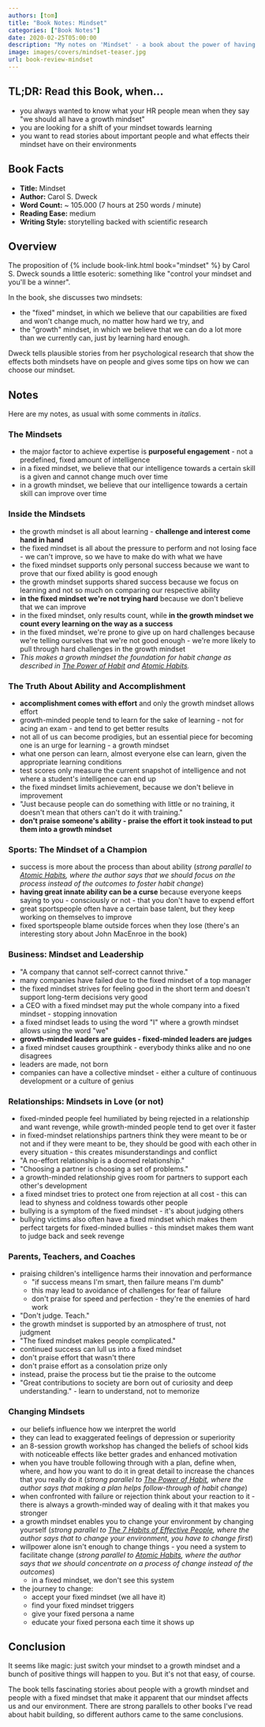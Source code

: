 ```yaml
---
authors: [tom]
title: "Book Notes: Mindset"
categories: ["Book Notes"]
date: 2020-02-25T05:00:00
description: "My notes on 'Mindset' - a book about the power of having a growth mindset."
image: images/covers/mindset-teaser.jpg
url: book-review-mindset
---
```


## TL;DR: Read this Book, when...

* you always wanted to know what your HR people mean when they say "we should all have a growth mindset"
* you are looking for a shift of your mindset towards learning
* you want to read stories about important people and what effects their mindset have on their environments 

## Book Facts

* **Title:** Mindset
* **Author:** Carol S. Dweck
* **Word Count:** ~ 105.000 (7 hours at 250 words / minute)
* **Reading Ease:** medium
* **Writing Style:** storytelling backed with scientific research  

## Overview

The proposition of {% include book-link.html book="mindset" %} by Carol S. Dweck sounds a little esoteric: something like "control your mindset and you'll be a winner".

In the book, she discusses two mindsets: 

* the "fixed" mindset, in which we believe that our capabilities are fixed and won't change much, no matter how hard we try, and 
* the "growth" mindset, in which we believe that we can do a lot more than we currently can, just by learning hard enough.

Dweck tells plausible stories from her psychological research that show the effects both mindsets have on people and gives some tips on how we can choose our mindset.

## Notes

Here are my notes, as usual with some comments in *italics*.

### The Mindsets

* the major factor to achieve expertise is **purposeful engagement** - not a predefined, fixed amount of intelligence
* in a fixed mindset, we believe that our intelligence towards a certain skill is a given and cannot change much over time 
* in a growth mindset, we believe that our intelligence towards a certain skill can improve over time

### Inside the Mindsets

* the growth mindset is all about learning - **challenge and interest come hand in hand**
* the fixed mindset is all about the pressure to perform and not losing face - we can't improve, so we have to make do with what we have
* the fixed mindset supports only personal success because we want to prove that our fixed ability is good enough
* the growth mindset supports shared success because we focus on learning and not so much on comparing our respective ability
* **in the fixed mindset we're not trying hard** because we don't believe that we can improve
* in the fixed mindset, only results count, while **in the growth mindset we count every learning on the way as a success**
* in the fixed mindset, we're prone to give up on hard challenges because we're telling ourselves that we're not good enough - we're more likely to pull through hard challenges in the growth mindset
* *This makes a growth mindset the foundation for habit change as described in [The Power of Habit](/book-review-the-power-of-habit/) and [Atomic Habits](/book-review-atomic-habits/).*

### The Truth About Ability and Accomplishment

* **accomplishment comes with effort** and only the growth mindset allows effort 
* growth-minded people tend to learn for the sake of learning - not for acing an exam - and tend to get better results
* not all of us can become prodigies, but an essential piece for becoming one is an urge for learning - a growth mindset
* what one person can learn, almost everyone else can learn, given the appropriate learning conditions
* test scores only measure the current snapshot of intelligence and not where a student's intelligence can end up
* the fixed mindset limits achievement, because we don't believe in improvement
* "Just because people can do something with little or no training, it doesn't mean that others can't do it with training."
* **don't praise someone's ability - praise the effort it took instead to put them into a growth mindset**

### Sports: The Mindset of a Champion

* success is more about the process than about ability (*strong parallel to [Atomic Habits](/book-review-atomic-habits/), where the author says that we should focus on the process instead of the outcomes to foster habit change*)
* **having great innate ability can be a curse** because everyone keeps saying to you - consciously or not - that you don't have to expend effort
* great sportspeople often have a certain base talent, but they keep working on themselves to improve 
* fixed sportspeople blame outside forces when they lose (there's an interesting story about John MacEnroe in the book)

### Business: Mindset and Leadership

* "A company that cannot self-correct cannot thrive."
* many companies have failed due to the fixed mindset of a top manager
* the fixed mindset strives for feeling good in the short term and doesn't support long-term decisions very good
* a CEO with a fixed mindset may put the whole company into a fixed mindset - stopping innovation
* a fixed mindset leads to using the word "I" where a growth mindset allows using the word "we"
* **growth-minded leaders are guides - fixed-minded leaders are judges**
* a fixed mindset causes groupthink - everybody thinks alike and no one disagrees
* leaders are made, not born
* companies can have a collective mindset - either a culture of continuous development or a culture of genius

### Relationships: Mindsets in Love (or not)

* fixed-minded people feel humiliated by being rejected in a relationship and want revenge, while growth-minded people tend to get over it faster
* in fixed-mindset relationships partners think they were meant to be or not and if they were meant to be, they should be good with each other in every situation - this creates misunderstandings and conflict
* "A no-effort relationship is a doomed relationship."
* "Choosing a partner is choosing a set of problems."
* a growth-minded relationship gives room for partners to support each other's development
* a fixed mindset tries to protect one from rejection at all cost - this can lead to shyness and coldness towards other people
* bullying is a symptom of the fixed mindset - it's about judging others
* bullying victims also often have a fixed mindset which makes them perfect targets for fixed-minded bullies - this mindset makes them want to judge back and seek revenge

### Parents, Teachers, and Coaches

* praising children's intelligence harms their innovation and performance
  * "if success means I'm smart, then failure means I'm dumb"
  * this may lead to avoidance of challenges for fear of failure
  * don't praise for speed and perfection - they're the enemies of hard work
* "Don't judge. Teach."
* the growth mindset is supported by an atmosphere of trust, not judgment
* "The fixed mindset makes people complicated."
* continued success can lull us into a fixed mindset
* don't praise effort that wasn't there
* don't praise effort as a consolation prize only
* instead, praise the process but tie the praise to the outcome
* "Great contributions to society are born out of curiosity and deep understanding." - learn to understand, not to memorize

### Changing Mindsets

* our beliefs influence how we interpret the world
* they can lead to exaggerated feelings of depression or superiority
* an 8-session growth workshop has changed the beliefs of school kids with noticeable effects like better grades and enhanced motivation
* when you have trouble following through with a plan, define when, where, and how you want to do it in great detail to increase the chances that you really do it (*strong parallel to [The Power of Habit](/book-review-the-power-of-habit/), where the author says that making a plan helps follow-through of habit change*)
* when confronted with failure or rejection think about your reaction to it - there is always a growth-minded way of dealing with it that makes you stronger
* a growth mindset enables you to change your environment by changing yourself (*strong parallel to [The 7 Habits of Effective People](/book-review-7-habits/), where the author says that to change your environment, you have to change first*)
* willpower alone isn't enough to change things - you need a system to facilitate change (*strong parallel to [Atomic Habits](/book-review-atomic-habits/), where the author says that we should concentrate on a process of change instead of the outcomes*)
  * in a fixed mindset, we don't see this system
* the journey to change:
  * accept your fixed mindset (we all have it)
  * find your fixed mindset triggers
  * give your fixed persona a name
  * educate your fixed persona each time it shows up

## Conclusion

It seems like magic: just switch your mindset to a growth mindset and a bunch of positive things will happen to you. But it's not that easy, of course. 

The book tells fascinating stories about people with a growth mindset and people with a fixed mindset that make it apparent that our mindset affects us and our environment. There are strong parallels to other books I've read about habit building, so different authors came to the same conclusions. 
  

